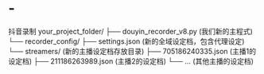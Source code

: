 # -
抖音录制
your_project_folder/
├── douyin_recorder_v8.py  (我们新的主程式)
└── recorder_config/
    ├── settings.json        (新的全域设定档，包含代理设定)
    └── streamers/           (新的主播设定档存放目录)
        ├── 705186240335.json  (主播1的设定档)
        ├── 211186263989.json  (主播2的设定档)
        └── ...                (其他主播的设定档)

